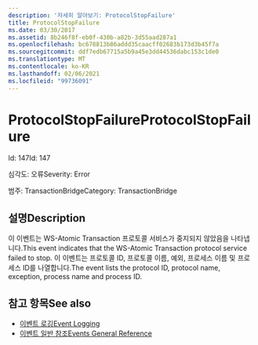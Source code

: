 ```yaml
---
description: '자세히 알아보기: ProtocolStopFailure'
title: ProtocolStopFailure
ms.date: 03/30/2017
ms.assetid: 8b246f8f-eb0f-430b-a82b-3d55aad287a1
ms.openlocfilehash: bc678813b86addd35caacff02683b173d3b45f7a
ms.sourcegitcommit: ddf7edb67715a5b9a45e3dd44536dabc153c1de0
ms.translationtype: MT
ms.contentlocale: ko-KR
ms.lasthandoff: 02/06/2021
ms.locfileid: "99736091"
---
```

# <a name="protocolstopfailure"></a><span data-ttu-id="49b1d-103">ProtocolStopFailure</span><span class="sxs-lookup"><span data-stu-id="49b1d-103">ProtocolStopFailure</span></span>

<span data-ttu-id="49b1d-104">Id: 147</span><span class="sxs-lookup"><span data-stu-id="49b1d-104">Id: 147</span></span>  
  
 <span data-ttu-id="49b1d-105">심각도: 오류</span><span class="sxs-lookup"><span data-stu-id="49b1d-105">Severity: Error</span></span>  
  
 <span data-ttu-id="49b1d-106">범주: TransactionBridge</span><span class="sxs-lookup"><span data-stu-id="49b1d-106">Category: TransactionBridge</span></span>  
  
## <a name="description"></a><span data-ttu-id="49b1d-107">설명</span><span class="sxs-lookup"><span data-stu-id="49b1d-107">Description</span></span>  

 <span data-ttu-id="49b1d-108">이 이벤트는 WS-Atomic Transaction 프로토콜 서비스가 중지되지 않았음을 나타냅니다.</span><span class="sxs-lookup"><span data-stu-id="49b1d-108">This event indicates that the WS-Atomic Transaction protocol service failed to stop.</span></span> <span data-ttu-id="49b1d-109">이 이벤트는 프로토콜 ID, 프로토콜 이름, 예외, 프로세스 이름 및 프로세스 ID를 나열합니다.</span><span class="sxs-lookup"><span data-stu-id="49b1d-109">The event lists the protocol ID, protocol name, exception, process name and process ID.</span></span>  
  
## <a name="see-also"></a><span data-ttu-id="49b1d-110">참고 항목</span><span class="sxs-lookup"><span data-stu-id="49b1d-110">See also</span></span>

- [<span data-ttu-id="49b1d-111">이벤트 로깅</span><span class="sxs-lookup"><span data-stu-id="49b1d-111">Event Logging</span></span>](index.md)
- [<span data-ttu-id="49b1d-112">이벤트 일반 참조</span><span class="sxs-lookup"><span data-stu-id="49b1d-112">Events General Reference</span></span>](events-general-reference.md)
